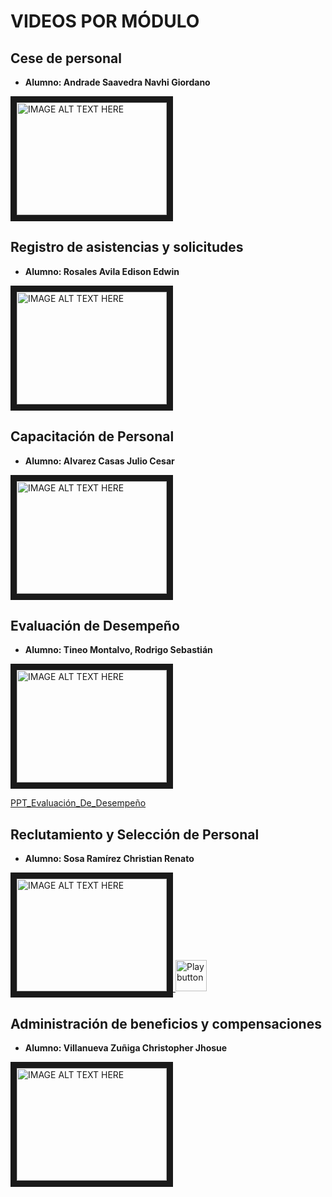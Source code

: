 # VIDEOS POR MÓDULO

## Cese de personal
- **Alumno: Andrade Saavedra Navhi Giordano**

<a href="http://www.youtube.com/watch?feature=player_embedded&v=74Npk3XjsS8
" target="_blank"><img src="http://img.youtube.com/vi/74Npk3XjsS8/0.jpg" 
alt="IMAGE ALT TEXT HERE" width="240" height="180" border="10" /></a>

## Registro de asistencias y solicitudes
- **Alumno: Rosales Avila Edison Edwin**

<a href="http://www.youtube.com/watch?feature=player_embedded&v=SOMLCVusOOA
" target="_blank"><img src="http://img.youtube.com/vi/SOMLCVusOOA/0.jpg" 
alt="IMAGE ALT TEXT HERE" width="240" height="180" border="10" /></a>

## Capacitación de Personal
- **Alumno: Alvarez Casas Julio Cesar**

<a href="http://www.youtube.com/watch?feature=player_embedded&v=3xGgBOtPMio
" target="_blank"><img src="http://img.youtube.com/vi/3xGgBOtPMio/0.jpg" 
alt="IMAGE ALT TEXT HERE" width="240" height="180" border="10" /></a>

## Evaluación de Desempeño
- **Alumno: Tineo Montalvo, Rodrigo Sebastián**

<a href="https://www.youtube.com/watch?v=qrVc6gVrh_s" target="_blank"><img src="http://img.youtube.com/vi/qrVc6gVrh_s/0.jpg" 
alt="IMAGE ALT TEXT HERE" width="240" height="180" border="10" /></a>

[PPT_Evaluación_De_Desempeño](Material_Videos/Evaluación_Desempeño_Tineo_Rodrigo.pdf)

## Reclutamiento y Selección de Personal
- **Alumno: Sosa Ramírez Christian Renato**

<a href="https://www.youtube.com/watch?feature=player_embedded&v=qxbA_M06pnk" target="_blank"><img src="http://img.youtube.com/vi/qxbA_M06pnk/0.jpg" 
alt="IMAGE ALT TEXT HERE" width="240" height="180" border="10" />
<img src="https://img.icons8.com/plasticine/100/000000/play--v2.png" alt="Play button" width="50" height="50" />
</a>

## Administración de beneficios y compensaciones
- **Alumno: Villanueva Zuñiga Christopher Jhosue**

<a href="https://drive.google.com/file/d/1npYQE2u-VuSN3qer1TUjpvY19n_g3JNQ/view?usp=sharing" target="_blank"><img src="http://img.youtube.com/vi/qxbA_M06pnk/0.jpg" 
alt="IMAGE ALT TEXT HERE" width="240" height="180" border="10" />

